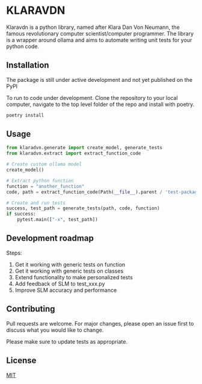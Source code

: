 # KLARAVDN

Klaravdn is a python library, named after Klara Dan Von Neumann, the famous revolutionary computer scientist/computer programmer.
The library is a wrapper around ollama and aims to automate writing unit tests for your python code.

## Installation

The package is still under active development and not yet published on the PyPI

To run to code under development. Clone the repository to your local computer, navigate to the top level folder of the repo and install with poetry.

```bash
poetry install
```

## Usage

```python
from klaradvn.generate import create_model, generate_tests
from klaradvn.extract import extract_function_code

# Create custom ollama model
create_model()

# Extract python function
function = "another_function"
code, path = extract_function_code(Path(__file__).parent / 'test-package', function)

# Create and run tests
success, test_path = generate_tests(path, code, function)
if success:
    pytest.main(["-x", test_path])
```

## Development roadmap
Steps:
1. Get it working with generic tests on function
2. Get it working with generic tests on classes
3. Extend functionality to make personalized tests
4. Add feedback of SLM to test_xxx.py 
5. Improve SLM accuracy and performance

## Contributing

Pull requests are welcome. For major changes, please open an issue first
to discuss what you would like to change.

Please make sure to update tests as appropriate.

## License

[MIT](https://choosealicense.com/licenses/mit/)